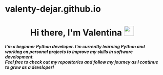 # valenty-dejar.github.io
<h1 align="center">Hi there, I'm Valentina  
<img src="https://github.com/blackcater/blackcater/raw/main/images/Hi.gif" height="32"/></h1>
<h5 align="left">I'm a beginner Python developer. I'm currently learning Python and working on personal projects to improve my skills in software development. <br>Feel free to check out my repositories and follow my journey as I continue to grow as a developer!
</h5>
